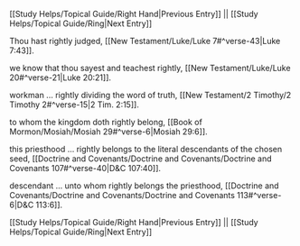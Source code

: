 [[Study Helps/Topical Guide/Right Hand|Previous Entry]]  ||  [[Study Helps/Topical Guide/Ring|Next Entry]]

 Thou hast rightly judged, [[New Testament/Luke/Luke 7#^verse-43|Luke 7:43]].

 we know that thou sayest and teachest rightly, [[New Testament/Luke/Luke 20#^verse-21|Luke 20:21]].

 workman ... rightly dividing the word of truth, [[New Testament/2 Timothy/2 Timothy 2#^verse-15|2 Tim. 2:15]].

 to whom the kingdom doth rightly belong, [[Book of Mormon/Mosiah/Mosiah 29#^verse-6|Mosiah 29:6]].

 this priesthood ... rightly belongs to the literal descendants of the chosen seed, [[Doctrine and Covenants/Doctrine and Covenants/Doctrine and Covenants 107#^verse-40|D&C 107:40]].

 descendant ... unto whom rightly belongs the priesthood, [[Doctrine and Covenants/Doctrine and Covenants/Doctrine and Covenants 113#^verse-6|D&C 113:6]].

[[Study Helps/Topical Guide/Right Hand|Previous Entry]]  ||  [[Study Helps/Topical Guide/Ring|Next Entry]]